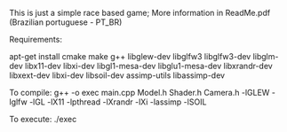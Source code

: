 This is just a simple race based game;
More information in ReadMe.pdf (Brazilian portuguese - PT_BR)

Requirements:

apt-get install cmake make g++ libglew-dev libglfw3 libglfw3-dev libglm-dev libx11-dev libxi-dev libgl1-mesa-dev libglu1-mesa-dev libxrandr-dev libxext-dev libxi-dev libsoil-dev assimp-utils libassimp-dev

To compile: g++ -o exec main.cpp Model.h Shader.h Camera.h -lGLEW -lglfw -lGL -lX11 -lpthread -lXrandr -lXi -lassimp -lSOIL

To execute: ./exec


